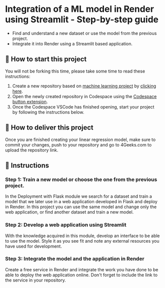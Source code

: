 <!-- hide -->
# Integration of a ML model in Render using Streamlit - Step-by-step guide
<!-- endhide -->

- Find and understand a new dataset or use the model from the previous project.
- Integrate it into Render using a Streamlit based application.

## 🌱  How to start this project

You will not be forking this time, please take some time to read these instructions:

1. Create a new repository based on [machine learning project](https://github.com/4GeeksAcademy/machine-learning-python-template/generate) by [clicking here](https://github.com/4GeeksAcademy/machine-learning-python-template).
2. Open the newly created repository in Codespace using the [Codespace button extension](https://docs.github.com/en/codespaces/developing-in-codespaces/creating-a-codespace-for-a-repository#creating-a-codespace-for-a-repository).
3. Once the Codespace VSCode has finished opening, start your project by following the instructions below.

## 🚛 How to deliver this project

Once you are finished creating your linear regression model, make sure to commit your changes, push to your repository and go to 4Geeks.com to upload the repository link.

## 📝 Instructions

### Step 1: Train a new model or choose the one from the previous project.

In the Deployment with Flask module we search for a dataset and train a model that we later use in a web application developed in Flask and deploy in Render. In this project you can use the same model and change only the web application, or find another dataset and train a new model.

### Step 2: Develop a web application using Streamlit

With the knowledge acquired in this module, develop an interface to be able to use the model. Style it as you see fit and note any external resources you have used for development.

### Step 3: Integrate the model and the application in Render

Create a free service in Render and integrate the work you have done to be able to deploy the web application online. Don't forget to include the link to the service in your repository.